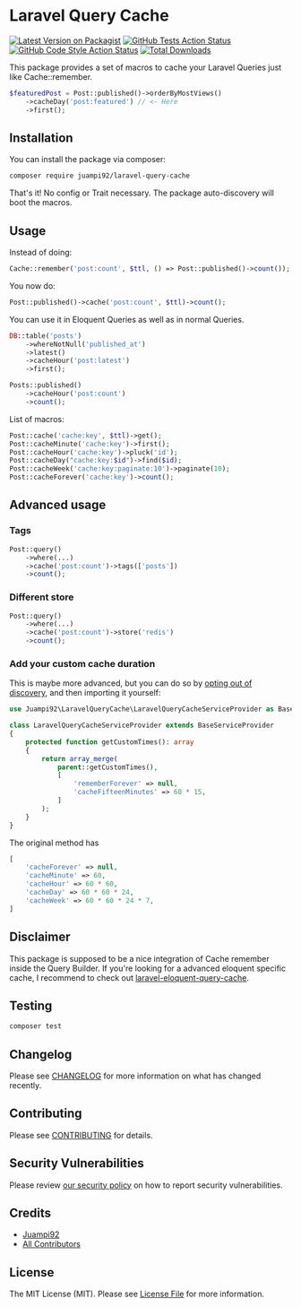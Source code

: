 # Laravel Query Cache

[![Latest Version on Packagist](https://img.shields.io/packagist/v/juampi92/laravel-query-cache.svg?style=flat-square)](https://packagist.org/packages/juampi92/laravel-query-cache)
[![GitHub Tests Action Status](https://img.shields.io/github/actions/workflow/status/juampi92/laravel-query-cache/run-tests.yml?branch=master)](https://github.com/juampi92/laravel-query-cache/actions?query=workflow%3ATests+branch%3Amaster)
[![GitHub Code Style Action Status](https://img.shields.io/github/actions/workflow/status/juampi92/laravel-query-cache/php-cs-fixer.yml?branch=master&label=code%20style)](https://github.com/juampi92/laravel-query-cache/actions?query=workflow%3A"Check+%26+fix+styling"+branch%3Amaster)
[![Total Downloads](https://img.shields.io/packagist/dt/juampi92/laravel-query-cache.svg?style=flat-square)](https://packagist.org/packages/juampi92/laravel-query-cache)

This package provides a set of macros to cache your Laravel Queries just like Cache::remember.

```php
$featuredPost = Post::published()->orderByMostViews()
    ->cacheDay('post:featured') // <- Here
    ->first();
```

## Installation

You can install the package via composer:

```bash
composer require juampi92/laravel-query-cache
```

That's it! No config or Trait necessary. The package auto-discovery will boot the macros.

## Usage

Instead of doing:

```php
Cache::remember('post:count', $ttl, () => Post::published()->count());
```

You now do:

```php
Post::published()->cache('post:count', $ttl)->count();
```

You can use it in Eloquent Queries as well as in normal Queries.

```php
DB::table('posts')
    ->whereNotNull('published_at')
    ->latest()
    ->cacheHour('post:latest')
    ->first();

Posts::published()
    ->cacheHour('post:count')
    ->count();
```

List of macros:

```php
Post::cache('cache:key', $ttl)->get();
Post::cacheMinute('cache:key')->first();
Post::cacheHour('cache:key')->pluck('id');
Post::cacheDay("cache:key:$id")->find($id);
Post::cacheWeek('cache:key:paginate:10')->paginate(10);
Post::cacheForever('cache:key')->count();
```

## Advanced usage

### Tags

```php
Post::query()
    ->where(...)
    ->cache('post:count')->tags(['posts'])
    ->count();
```

### Different store

```php
Post::query()
    ->where(...)
    ->cache('post:count')->store('redis')
    ->count();
```

### Add your custom cache duration

This is maybe more advanced, but you can do so by [opting out of discovery](https://laravel.com/docs/8.x/packages#opting-out-of-package-discovery), and then importing it yourself:

```php
use Juampi92\LaravelQueryCache\LaravelQueryCacheServiceProvider as BaseServiceProvider;

class LaravelQueryCacheServiceProvider extends BaseServiceProvider
{
    protected function getCustomTimes(): array
    {
        return array_merge(
            parent::getCustomTimes(),
            [
                'rememberForever' => null,
                'cacheFifteenMinutes' => 60 * 15,
            ]
        );
    }
}
```

The original method has
```php
[
    'cacheForever' => null,
    'cacheMinute' => 60,
    'cacheHour' => 60 * 60,
    'cacheDay' => 60 * 60 * 24,
    'cacheWeek' => 60 * 60 * 24 * 7,
]
```

## Disclaimer

This package is supposed to be a nice integration of Cache remember inside the Query Builder.
If you're looking for a advanced eloquent specific cache, I recommend to check out [laravel-eloquent-query-cache](https://github.com/renoki-co/laravel-eloquent-query-cache).

## Testing

```bash
composer test
```

## Changelog

Please see [CHANGELOG](CHANGELOG.md) for more information on what has changed recently.

## Contributing

Please see [CONTRIBUTING](.github/CONTRIBUTING.md) for details.

## Security Vulnerabilities

Please review [our security policy](../../security/policy) on how to report security vulnerabilities.

## Credits

- [Juampi92](https://github.com/juampi92)
- [All Contributors](../../contributors)

## License

The MIT License (MIT). Please see [License File](LICENSE.md) for more information.
